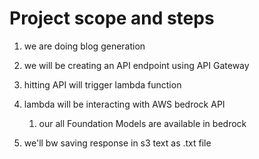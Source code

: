 # Project scope and steps

1. we are doing blog generation

2. we will be creating an API endpoint using API Gateway
3. hitting API will trigger lambda function
4. lambda will be interacting with AWS bedrock API
   1. our all Foundation Models are available in bedrock
5. we'll bw saving response in s3 text as .txt file
